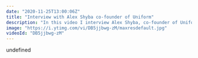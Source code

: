 ```yaml
---
date: "2020-11-25T13:00:06Z"
title: "Interview with Alex Shyba co-founder of Uniform"
description: "In this video I interview Alex Shyba, co-founder of Uniform. At work (I'm web development director at a big agency), Alex did some consulting for us and we were always impressed by his skills and excellent manners. In this interview we dive into what Uniform does, why he started it and he even shows us how it works.\n\nEnterprise software vendors better watch out. This startup will disrupt. I would pay close attention to their roadmap in the coming months. Expect a Tim Tries video when their software reaches open beta.\n\nAbout Uniform:\nUniform enables jamstack with your current Enterprise Digital Experience Platform and unlocks edge-based personalization with the tools you already have.\n\nFind Alex and Uniform here:\nhttps://twitter.com/alexshyba\nhttps://twitter.com/UniformDev\nhttps://uniform.dev/\n\nFollow me here:\nWebsite: https://timbenniks.dev/\nTwitter: https://twitter.com/timbenniks\nGithub: https://github.com/timbenniks"
image: "https://i.ytimg.com/vi/DB5jjbwg-zM/maxresdefault.jpg"
videoId: "DB5jjbwg-zM"
---
```


undefined